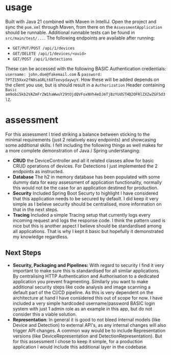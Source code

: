 # usage
Built with Java 21 combined with Maven in IntelliJ. Open the project and sync the `pom.xml` through Maven, from there on the `AssessmentApplication` should be runnable. Additional runnable tests can be found in `src/main/test/...`. The following endpoints are available after running:
- `GET/PUT/POST /api/1/devices`
- `GET/DELETE /api/1/devices/<uuid>`
- `GET/POST /api/1/detections`

These can be accessed with the following BASIC Authentication credentials: `username: john.doe@fakemail.com` & `password: 7PTZ15Xxx2fN0saGRLt68TeevpdaywyY`. How these will be added depends on the client you use, but is should result in a `Authorization` Header containing `Basic am9obi5kb2VAZmFrZW1haWwuY29tOjdQVFoxNVh4eDJmTjBzYUdSTHQ2OFRlZXZwZGF5d3lZ`.

# assessment
For this assessment I tried striking a balance between sticking to the minimal requirements (just 2 relatively easy endpoints) and showcasing some additional skills. I felt including the following things as well makes for a more complete demonstration of Java / Spring understanging:
- **CRUD** the DeviceController and all it related classes allow for basic CRUD operations of devices. For Detections I just implemented the 2 endpoints as instructed.
- **Database** The h2 in memory database has been populated with some dummy data for easy assessment of application functionality, normally this would not be the case for an application destined for production.
- **Security** Included Spring Boot Securty to highlight I have considered that this application needs to be secured by default. I did keep it very simple as I believe security should be centralised, more information on that in the next steps.
- **Tracing** Included a simple Tracing setup that currently logs every incoming request and logs the response code. I think the pattern used is nice but this is another aspect I believe should be standardised among all applications. That is why I kept it basic but hopefully it demonstrated my knowledge regardless. 

## Next Steps
- **Security, Packaging and Pipelines:** With regard to security I find it very important to make sure this is standardised for all similar applications. By centralising HTTP Authentication and Authorisation to a dedicated application you prevent fragmenting. Similarly you want to make additional security steps like code analysis and image scanning a default part of the CI/CD pipeline. As this is very dependent on the architecture at hand I have considered this out of scope for now. I have included a very simple hardcoded username/password BASIC login system with just 1 admin role  as an example in this app, but do not consider this a viable solution.
- **Representation**: In general it is good to not bleed internal models (like Device and Detection) to external API's, as any internal changes will also trigger API changes. A common way would be to include Representation versions (like DeviceRepresentation and DetectionRepresentation). But for this assessment I chose to keep it simple, for a production application I would include this additional layer in the codebase.

